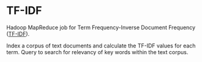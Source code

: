 # TF-IDF
Hadoop MapReduce job for Term Frequency-Inverse Document Frequency ([TF-IDF](https://en.wikipedia.org/wiki/Tf%E2%80%93idf)).

Index a corpus of text documents and calculate the TF-IDF values for each term. Query to search for relevancy of key words within the text corpus.

